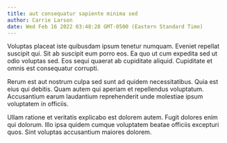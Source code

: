 ```yaml
---
title: aut consequatur sapiente minima sed
author: Carrie Larson
date: Wed Feb 16 2022 03:48:28 GMT-0500 (Eastern Standard Time)
---
```

Voluptas placeat iste quibusdam ipsum tenetur numquam. Eveniet repellat suscipit qui. Sit ab suscipit eum porro eos. Ea quo ut cum expedita sed ut odio voluptas sed. Eos sequi quaerat ab cupiditate aliquid. Cupiditate et omnis est consequatur corrupti.

 Rerum est aut nostrum culpa sed sunt ad quidem necessitatibus. Quia est eius qui debitis. Quam autem qui aperiam et repellendus voluptatum. Accusantium earum laudantium reprehenderit unde molestiae ipsum voluptatem in officiis.

 Ullam ratione et veritatis explicabo est dolorem autem. Fugit dolores enim qui dolorum. Illo ipsa quidem cumque voluptatem beatae officiis excepturi quos. Sint voluptas accusantium maiores dolorem.